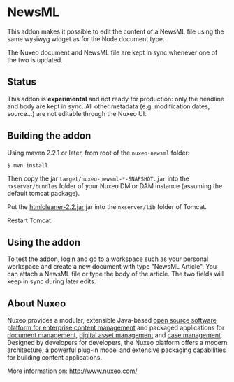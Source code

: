 # NewsML

This addon makes it possible to edit the content of a NewsML file using
the same wysiwyg widget as for the Node document type.

The Nuxeo document and NewsML file are kept in sync whenever one of the
two is updated.


## Status

This addon is **experimental** and not ready for production: only the
headline and body are kept in sync. All other metadata (e.g. modification
dates, source...) are not editable through the Nuxeo UI.


## Building the addon

Using maven 2.2.1 or later, from root of the `nuxeo-newsml` folder:

    $ mvn install

Then copy the jar `target/nuxeo-newsml-*-SNAPSHOT.jar` into the
`nxserver/bundles` folder of your Nuxeo DM or DAM instance (assuming
the default tomcat package).

Put the
[htmlcleaner-2.2.jar](http://repo1.maven.org/maven2/net/sourceforge/htmlcleaner/htmlcleaner/2.2/htmlcleaner-2.2.jar)
jar into the `nxserver/lib` folder of Tomcat.

Restart Tomcat.


## Using the addon

To test the addon, login and go to a workspace such as your personal
workspace and create a new document with type "NewsML Article". You can
attach a NewsML file or type the body of the article. The two fields
will keep in sync during later edits.


## About Nuxeo

Nuxeo provides a modular, extensible Java-based
[open source software platform for enterprise content
management](http://www.nuxeo.com/en/products/ep)
and packaged applications for [document
management](http://www.nuxeo.com/en/products/document-management),
[digital asset management](http://www.nuxeo.com/en/products/dam) and [case
management](http://www.nuxeo.com/en/products/case-management). Designed
by developers for developers, the Nuxeo platform offers a modern
architecture, a powerful plug-in model and extensive packaging
capabilities for building content applications.

More information on: <http://www.nuxeo.com/>
